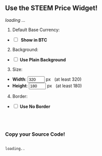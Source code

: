 ## Use the STEEM Price Widget!
<div class="pull-right" id="widgetsample">
<em>loading ...</em>
</div>

1. Default Base Currency: 
  * <input type="checkbox" onclick="compilewidget()" id="choiceusebtc"> <b>&nbsp;Show in BTC</b>
2. Background: 
  * <input type="checkbox" onclick="compilewidget()" id="choicenobg">&nbsp;<b>Use Plain Background</b>
3. Size:
  * **Width**: <input type="text" style="width:55px;" onchange="compilewidget()" id="choicewidth" name="choicewidth" value="320"> px &nbsp;&nbsp;(at least 320)
  * **Height**: <input type="text" style="width:55px;" onchange="compilewidget()" id="choiceheight" name="choiceheight" value="180"> px &nbsp;&nbsp;(at least 180)
4. Border: 
  * <input type="checkbox" onclick="compilewidget()" id="choicenoborder">&nbsp;<b>Use No Border</b>

<br><br>

### Copy your Source Code!
<code id="widgetcode" lang="html" language="html">
loading..
</code>

<script src="https://ajax.googleapis.com/ajax/libs/jquery/3.2.1/jquery.min.js" async></script>
<script src="customize.js"></script>
